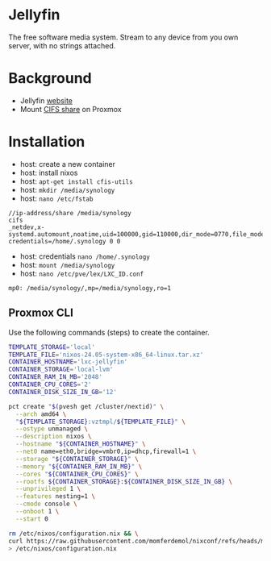 # Jellyfin

The free software media system. Stream to any device from you own server, with no strings attached.

# Background

- Jellyfin [website](https://jellyfin.org/)
- Mount [CIFS share](https://forum.proxmox.com/threads/tutorial-unprivileged-lxcs-mount-cifs-shares.101795/) on Proxmox

# Installation

- host: create a new container
- host: install nixos
- host: `apt-get install cfis-utils`
- host: `mkdir /media/synology`
- host: `nano /etc/fstab`

```
//ip-address/share /media/synology
cifs
_netdev,x-systemd.automount,noatime,uid=100000,gid=110000,dir_mode=0770,file_mode=0770,
credentials=/home/.synology 0 0
```

- host: credentials `nano /home/.synology`
- host: `mount /media/synology`
- host: `nano /etc/pve/lex/LXC_ID.conf`

```
mp0: /media/synology/,mp=/media/synology,ro=1
```

## Proxmox CLI

Use the following commands (steps) to create the container.

```sh
TEMPLATE_STORAGE='local'
TEMPLATE_FILE='nixos-24.05-system-x86_64-linux.tar.xz'
CONTAINER_HOSTNAME='lxc-jellyfin'
CONTAINER_STORAGE='local-lvm'
CONTAINER_RAM_IN_MB='2048'
CONTAINER_CPU_CORES='2'
CONTAINER_DISK_SIZE_IN_GB='12'
```

```sh
pct create "$(pvesh get /cluster/nextid)" \
  --arch amd64 \
  "${TEMPLATE_STORAGE}:vztmpl/${TEMPLATE_FILE}" \
  --ostype unmanaged \
  --description nixos \
  --hostname "${CONTAINER_HOSTNAME}" \
  --net0 name=eth0,bridge=vmbr0,ip=dhcp,firewall=1 \
  --storage "${CONTAINER_STORAGE}" \
  --memory "${CONTAINER_RAM_IN_MB}" \
  --cores "${CONTAINER_CPU_CORES}" \
  --rootfs ${CONTAINER_STORAGE}:${CONTAINER_DISK_SIZE_IN_GB} \
  --unprivileged 1 \
  --features nesting=1 \
  --cmode console \
  --onboot 1 \
  --start 0
  ```

```sh
rm /etc/nixos/configuration.nix && \
curl https://raw.githubusercontent.com/momferdemol/nixconf/refs/heads/main/lxc-jellyfin/configuration.nix \
> /etc/nixos/configuration.nix
```
